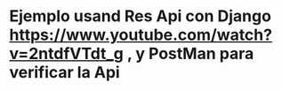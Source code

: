 # Ejemplo usand Res Api con Django https://www.youtube.com/watch?v=2ntdfVTdt_g , y PostMan para verificar la Api
